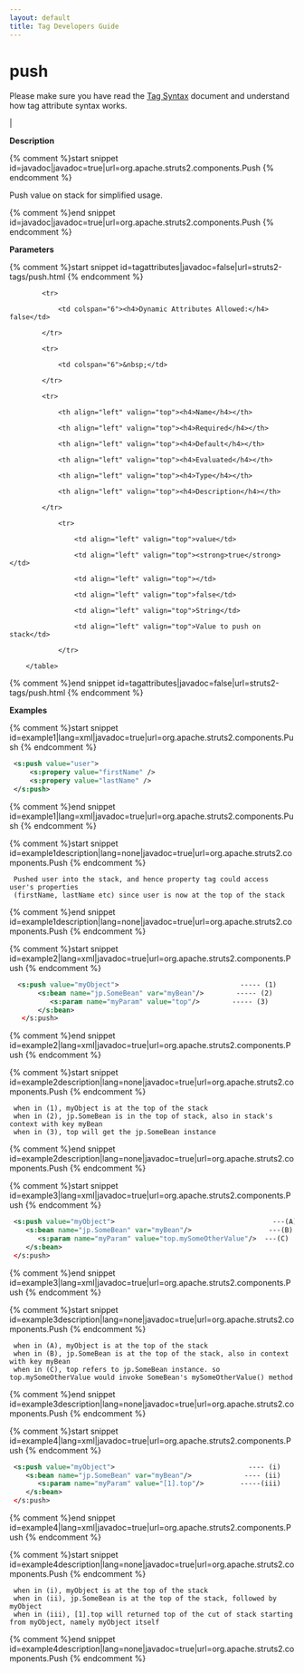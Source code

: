 ```yaml
---
layout: default
title: Tag Developers Guide
---
```


# push


Please make sure you have read the [Tag Syntax](tag-syntax.html) document and understand how tag attribute syntax works.

| 

__Description__



{% comment %}start snippet id=javadoc|javadoc=true|url=org.apache.struts2.components.Push {% endcomment %}
<p> <p>Push value on stack for simplified usage.</p>
</p>
{% comment %}end snippet id=javadoc|javadoc=true|url=org.apache.struts2.components.Push {% endcomment %}

__Parameters__



{% comment %}start snippet id=tagattributes|javadoc=false|url=struts2-tags/push.html {% endcomment %}
<p>		<table width="100%">

			<tr>

				<td colspan="6"><h4>Dynamic Attributes Allowed:</h4> false</td>

			</tr>

			<tr>

				<td colspan="6">&nbsp;</td>

			</tr>

			<tr>

				<th align="left" valign="top"><h4>Name</h4></th>

				<th align="left" valign="top"><h4>Required</h4></th>

				<th align="left" valign="top"><h4>Default</h4></th>

				<th align="left" valign="top"><h4>Evaluated</h4></th>

				<th align="left" valign="top"><h4>Type</h4></th>

				<th align="left" valign="top"><h4>Description</h4></th>

			</tr>

				<tr>

					<td align="left" valign="top">value</td>

					<td align="left" valign="top"><strong>true</strong></td>

					<td align="left" valign="top"></td>

					<td align="left" valign="top">false</td>

					<td align="left" valign="top">String</td>

					<td align="left" valign="top">Value to push on stack</td>

				</tr>

		</table>

</p>
{% comment %}end snippet id=tagattributes|javadoc=false|url=struts2-tags/push.html {% endcomment %}

__Examples__



{% comment %}start snippet id=example1|lang=xml|javadoc=true|url=org.apache.struts2.components.Push {% endcomment %}

```xml
 <s:push value="user">
     <s:propery value="firstName" />
     <s:propery value="lastName" />
 </s:push>

```

{% comment %}end snippet id=example1|lang=xml|javadoc=true|url=org.apache.struts2.components.Push {% endcomment %}


{% comment %}start snippet id=example1description|lang=none|javadoc=true|url=org.apache.struts2.components.Push {% endcomment %}

```none
 Pushed user into the stack, and hence property tag could access user's properties
 (firstName, lastName etc) since user is now at the top of the stack

```

{% comment %}end snippet id=example1description|lang=none|javadoc=true|url=org.apache.struts2.components.Push {% endcomment %}


{% comment %}start snippet id=example2|lang=xml|javadoc=true|url=org.apache.struts2.components.Push {% endcomment %}

```xml
  <s:push value="myObject">                              ----- (1)
       <s:bean name="jp.SomeBean" var="myBean"/>        ----- (2)
          <s:param name="myParam" value="top"/>        ----- (3)
       </s:bean>
   </s:push>

```

{% comment %}end snippet id=example2|lang=xml|javadoc=true|url=org.apache.struts2.components.Push {% endcomment %}


{% comment %}start snippet id=example2description|lang=none|javadoc=true|url=org.apache.struts2.components.Push {% endcomment %}

```none
 when in (1), myObject is at the top of the stack
 when in (2), jp.SomeBean is in the top of stack, also in stack's context with key myBean
 when in (3), top will get the jp.SomeBean instance

```

{% comment %}end snippet id=example2description|lang=none|javadoc=true|url=org.apache.struts2.components.Push {% endcomment %}


{% comment %}start snippet id=example3|lang=xml|javadoc=true|url=org.apache.struts2.components.Push {% endcomment %}

```xml
 <s:push value="myObject">                                       ---(A)
    <s:bean name="jp.SomeBean" var="myBean"/>                   ---(B)
       <s:param name="myParam" value="top.mySomeOtherValue"/>  ---(C)
    </s:bean>
 </s:push>

```

{% comment %}end snippet id=example3|lang=xml|javadoc=true|url=org.apache.struts2.components.Push {% endcomment %}


{% comment %}start snippet id=example3description|lang=none|javadoc=true|url=org.apache.struts2.components.Push {% endcomment %}

```none
 when in (A), myObject is at the top of the stack
 when in (B), jp.SomeBean is at the top of the stack, also in context with key myBean
 when in (C), top refers to jp.SomeBean instance. so top.mySomeOtherValue would invoke SomeBean's mySomeOtherValue() method

```

{% comment %}end snippet id=example3description|lang=none|javadoc=true|url=org.apache.struts2.components.Push {% endcomment %}


{% comment %}start snippet id=example4|lang=xml|javadoc=true|url=org.apache.struts2.components.Push {% endcomment %}

```xml
 <s:push value="myObject">                                 ---- (i)
    <s:bean name="jp.SomeBean" var="myBean"/>             ---- (ii)
       <s:param name="myParam" value="[1].top"/>         -----(iii)
    </s:bean>
 </s:push>

```

{% comment %}end snippet id=example4|lang=xml|javadoc=true|url=org.apache.struts2.components.Push {% endcomment %}


{% comment %}start snippet id=example4description|lang=none|javadoc=true|url=org.apache.struts2.components.Push {% endcomment %}

```none
 when in (i), myObject is at the top of the stack
 when in (ii), jp.SomeBean is at the top of the stack, followed by myObject
 when in (iii), [1].top will returned top of the cut of stack starting from myObject, namely myObject itself

```

{% comment %}end snippet id=example4description|lang=none|javadoc=true|url=org.apache.struts2.components.Push {% endcomment %}
